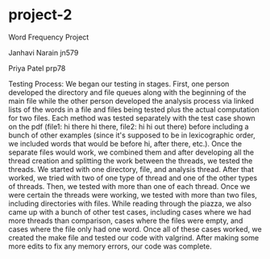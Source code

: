 # project-2
Word Frequency Project

Janhavi Narain jn579

Priya Patel prp78

Testing Process: We began our testing in stages. First, one person developed the directory and file queues along with the beginning of the main file while the other person developed the analysis process via linked lists of the words in a file and files being tested plus the actual computation for two files. Each method was tested separately with the test case shown on the pdf (file1: hi there hi there, file2: hi hi out there) before including a bunch of other examples (since it's supposed to be in lexicographic order, we included words that would be before hi, after there, etc.). Once the separate files would work, we combined them and after developing all the thread creation and splitting the work between the threads, we tested the threads. We started with one directory, file, and analysis thread. After that worked, we tried with two of one type of thread and one of the other types of threads. Then, we tested with more than one of each thread. Once we were certain the threads were working, we tested with more than two files, including directories with files. While reading through the piazza, we also came up with a bunch of other test cases, including cases where we had more threads than comparison, cases where the files were empty, and cases where the file only had one word. Once all of these cases worked, we created the make file and tested our code with valgrind. After making some more edits to fix any memory errors, our code was complete.
